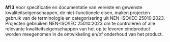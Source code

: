 <!-- begin: measure -->
**$M13$**
Voor specificatie en documentatie van vereiste en gewenste kwaliteitseigenschappen, de niet-functionele eisen, maken projecten gebruik van de terminologie en categorisering uit NEN-ISO/IEC 25010:2023. Projecten gebruiken NEN-ISO/IEC 25010:2023 om te controleren of alle relevante kwaliteitseigenschappen van het op te leveren eindproduct worden meegenomen in de ontwikkeling en/of onderhoud van het product.
<!-- end: measure -->

